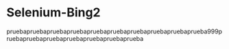 # Selenium-Bing2

pruebapruebapruebapruebapruebapruebapruebapruebapruebaprueba999pruebapruebapruebapruebapruebapruebaprueba